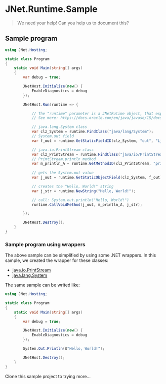 # JNet.Runtime.Sample

> We need your help! Can you help us to document this?

## Sample program

```csharp
using JNet.Hosting;

static class Program
{
    static void Main(string[] args)
    {
        var debug = true;

        JNetHost.Initialize(new() {
            EnableDiagnostics = debug
        });

        JNetHost.Run(runtime => {

            // The "runtime" parameter is a JNetRutime object, that exposes the JNI function for usage.
            // See more: https://docs.oracle.com/en/java/javase/15/docs/specs/jni/functions.html

            // java.lang.System class
            var clz_System = runtime.FindClass("java/lang/System");
            // System.out field
            var f_out = runtime.GetStaticFieldID(clz_System, "out", "Ljava/io/PrintStream;");

            // java.io.PrintStream class
            var clz_PrintStream = runtime.FindClass("java/io/PrintStream");
            // PrintStream.println method
            var m_println_A = runtime.GetMethodID(clz_PrintStream, "println", "(Ljava/lang/String;)V");   
            
            // gets the System.out value
            var j_out = runtime.GetStaticObjectField(clz_System, f_out);

            // creates the "Hello, World!" string
            var j_str = runtime.NewString("Hello, World!");

            // call: System.out.println("Hello, World!")
            runtime.CallVoidMethod(j_out, m_println_A, j_str);

        });

        JNetHost.Destroy();
    }
}
```

### Sample program using wrappers

The above sample can be simplified by using some .NET wrappers.
In this sample, we created the wrapper for these classes:

 * [java.io.PrintStream](java/io/PrintStream.cs)
 * [java.lang.System](java/lang/System.cs)

The same sample can be writed like:

```csharp
using JNet.Hosting;

static class Program
{
    static void Main(string[] args)
    {
        var debug = true;

        JNetHost.Initialize(new() {
            EnableDiagnostics = debug
        });

        System.Out.Println($"Hello, World!");

        JNetHost.Destroy();
    }
}
```

Clone this sample project to trying more...
